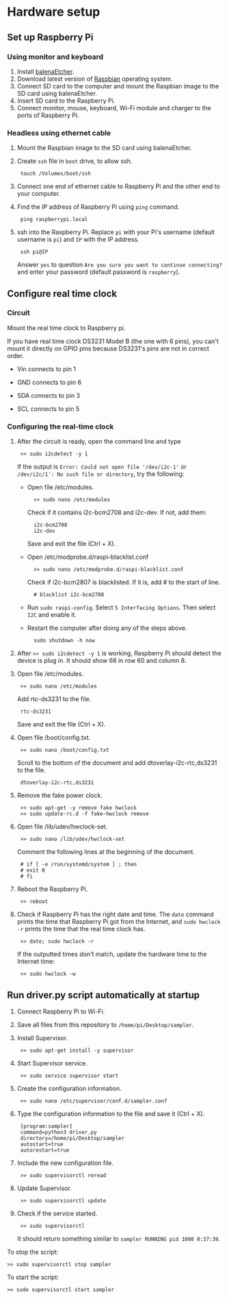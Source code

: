 # Hardware setup

## Set up Raspberry Pi
### Using monitor and keyboard
 1. Install [balenaEtcher](https://www.balena.io/etcher/).
 2. Download latest version of [Raspbian](https://www.raspberrypi.org/downloads/raspbian/) operating system.
 3. Connect SD card to the computer and mount the Raspbian image to the SD card using balenaEtcher.
 4. Insert SD card to the Raspberry Pi.
 5. Connect monitor, mouse, keyboard, Wi-Fi module and charger to the ports of Raspberry Pi.

### Headless using ethernet cable
1. Mount the Raspbian image to the SD card using balenaEtcher.
2. Create `ssh` file in `boot` drive, to allow ssh.

        touch /Volumes/boot/ssh
    
3. Connect one end of ethernet cable to Raspberry Pi and the other end to your computer.
4. Find the IP address of Raspberry Pi using `ping` command.

        ping raspberrypi.local

5. ssh into the Raspberry Pi. Replace `pi` with your Pi's username (default username is `pi`) and `IP` with the IP address.

        ssh pi@IP
    
    Answer `yes` to question `Are you sure you want to continue connecting?` and enter your password (default password is `raspberry`).
    
    

## Configure real time clock

### Circuit

Mount the real time clock to Raspberry pi.

If you have real time clock DS3231 Model B (the one with 6 pins), you can't mount it directly on GPIO pins because DS3231's pins are not in correct order.

* Vin connects to pin 1

* GND connects to pin 6

* SDA connects to pin 3

* SCL connects to pin 5


### Configuring the real-time clock

1. After the circuit is ready, open the command line and type

        >> sudo i2cdetect -y 1
	
    If the output is
    `Error: Could not open file '/dev/i2c-1'`
    or
    `/dev/i2c/1': No such file or directory`,
    try the following:
	
    * Open file /etc/modules.
	
            >> sudo nano /etc/modules
		
        Check if it contains i2c-bcm2708 and i2c-dev. If not, add them:
		
            i2c-bcm2708
            i2c-dev
		
        Save and exit the file (Ctrl + X).
		
    * Open /etc/modprobe.d/raspi-blacklist.conf
	
            >> sudo nano /etc/modprobe.d/raspi-blacklist.conf
		
        Check if i2c-bcm2807 is blacklisted. If it is, add # to the start of line.
		
            # blacklist i2c-bcm2708
		
    * Run `sudo raspi-config`.
        Select `5 Interfacing Options`.
        Then select `I2C` and enable it.
    * Restart the computer after doing any of the steps above.

            sudo shutdown -h now


2. After `>> sudo i2cdetect -y 1` is working,
    Raspberry Pi should detect the device is plug in.
    It should show 68 in row 60 and column 8.


3. Open file /etc/modules.

        >> sudo nano /etc/modules
	
    Add rtc-ds3231 to the file.
	
        rtc-ds3231

    Save and exit the file (Ctrl + X).

4. Open file /boot/config.txt.

        >> sudo nano /boot/config.txt
    
    Scroll to the bottom of the document and add dtoverlay-i2c-rtc,ds3231 to the file.
	
        dtoverlay-i2c-rtc,ds3231


5. Remove the fake power clock.

        >> sudo apt-get -y remove fake hwclock
        >> sudo update-rc.d -f fake-hwclock remove
	
	
6. Open file /lib/udev/hwclock-set.

        >> sudo nano /lib/udev/hwclock-set
	
    Comment the following lines at the beginning of the document.
    
        # if [ -e /run/systemd/system ] ; then
        # exit 0
        # fi
 
7. Reboot the Raspberry Pi.

        >> reboot
	
8. Check if Raspberry Pi has the right date and time.
    The `date` command prints the time that Raspberry Pi got from the Internet,
    and `sudo hwclock -r` prints the time that the real time clock has.
    
	    >> date; sudo hwclock -r
	
    If the outputted times don't match, update the hardware time to the Internet time:

        >> sudo hwclock -w

## Run driver.py script automatically at startup

1. Connect Raspberry Pi to Wi-Fi.
2. Save all files from this repository to `/home/pi/Desktop/sampler`.
3. Install Supervisor.

        >> sudo apt-get install -y supervisor
    
    
4. Start Supervisor service.

        >> sudo service supervisor start
    
    
5. Create the configuration information.

        >> sudo nano /etc/supervisor/conf.d/sampler.conf
    
    
6. Type the configuration information to the file and save it (Ctrl + X).

        [program:sampler]
        command=python3 driver.py
        directory=/home/pi/Desktop/sampler
        autostart=true
        autorestart=true
    
    
7. Include the new configuration file.

        >> sudo supervisorctl reread
    
    
8. Update Supervisor.

        >> sudo supervisorctl update
    
    
9. Check if the service started.

        >> sudo supervisorctl
    
    
    It should return something similar to `sampler RUNNING pid 1008 0:37:39`.


To stop the script:

    >> sudo supervisorctl stop sampler
    
    
To start the script:

    >> sudo supervisorctl start sampler
    
    
